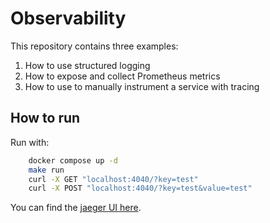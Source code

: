 # Observability

This repository contains three examples:

1. How to use structured logging
1. How to expose and collect Prometheus metrics
1. How to use to manually instrument a service with tracing

## How to run

Run with:

```sh
    docker compose up -d
    make run
    curl -X GET "localhost:4040/?key=test"
    curl -X POST "localhost:4040/?key=test&value=test"
```

You can find the [jaeger UI here](http://localhost:16686/search).
